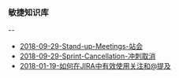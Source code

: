 ### 敏捷知识库
--

* [2018-09-29-Stand-up-Meetings-站会](https://sggggy.github.io/docs/scrum/2018-09-29-Stand-up-Meetings-站会)
* [2018-09-29-Sprint-Cancellation-冲刺取消](https://sggggy.github.io/docs/scrum/2018-09-29-Sprint-Cancellation-冲刺取消)
* [2018-01-19-如何在JIRA中有效使用关注和@提及](https://sggggy.github.io/docs/scrum/2018-01-19-jirahowtowatchat)